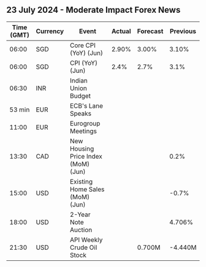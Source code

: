 ## 23 July 2024 - Moderate Impact Forex News

| Time (GMT) | Currency | Event | Actual | Forecast | Previous |
|------|----------|-------|--------|----------|----------|
| 06:00 | SGD | Core CPI (YoY) (Jun) | 2.90% | 3.00% | 3.10% |
| 06:00 | SGD | CPI (YoY) (Jun) | 2.4% | 2.7% | 3.1% |
| 06:30 | INR | Indian Union Budget |  |  |  |
| 53 min | EUR | ECB's Lane Speaks |  |  |  |
| 11:00 | EUR | Eurogroup Meetings |  |  |  |
| 13:30 | CAD | New Housing Price Index (MoM) (Jun) |  |  | 0.2% |
| 15:00 | USD | Existing Home Sales (MoM) (Jun) |  |  | -0.7% |
| 18:00 | USD | 2-Year Note Auction |  |  | 4.706% |
| 21:30 | USD | API Weekly Crude Oil Stock |  | 0.700M | -4.440M |
